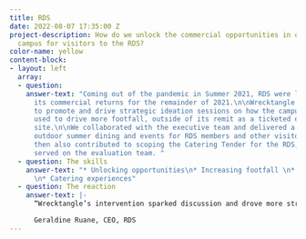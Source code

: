 ```yaml
---
title: RDS
date: 2022-08-07 17:35:00 Z
project-description: How do we unlock the commercial opportunities in our Ballsbridge
  campus for visitors to the RDS?
color-name: yellow
content-block:
- layout: left
  array:
  - question: 
    answer-text: "Coming out of the pandemic in Summer 2021, RDS were looking to maximise
      its commercial returns for the remainder of 2021.\n\nWrecktangle came on board
      to promote and drive strategic ideation sessions on how the campus could be
      used to drive more footfall, outside of its remit as a ticketed event and conference
      site.\n\nWe collaborated with the executive team and delivered a strategy around
      outdoor summer dining and events for RDS members and other visitors. These ideas
      then also contributed to scoping the Catering Tender for the RDS, where we also
      served on the evaluation team. "
  - question: The skills
    answer-text: "* Unlocking opportunities\n* Increasing footfall \n* Strategic thinking
      \n* Catering experiences"
  - question: The reaction
    answer-text: |-
      ​“Wrecktangle’s intervention sparked discussion and drove more strategic thinking across our RDS team to use the Campus in different ways, to increase the footfall to the RDS, outside of those attending our rostered events, and to drive more revenue in quieter periods.”

      Geraldine Ruane, CEO, RDS
---
```


